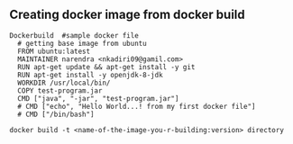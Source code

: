## Creating docker image from docker build

    Dockerbuild  #sample docker file
      # getting base image from ubuntu
      FROM ubuntu:latest
      MAINTAINER narendra <nkadiri09@gamil.com>
      RUN apt-get update && apt-get install -y git
      RUN apt-get install -y openjdk-8-jdk
      WORKDIR /usr/local/bin/
      COPY test-program.jar
      CMD ["java", "-jar", "test-program.jar"]
      # CMD ["echo", "Hello World...! from my first docker file"]
      # CMD ["/bin/bash"]
    
    docker build -t <name-of-the-image-you-r-building:version> directory

